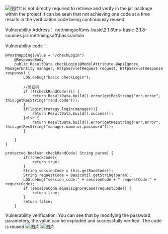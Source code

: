 ![图片](https://github.com/tanalala/CVE/assets/87268585/e4cf6d99-9806-4e4e-8022-ec7e4468bb3e)It is not directly required to retrieve and verify in the jar package within the project
It can be seen that not achieving one code at a time results in the verification code being continuously reused

Vulnerability Address：
net\mingsoft\ms-basic\2.1.8\ms-basic-2.1.8-sources.jar!\net\mingsoft\basic\action


Vulnerability code：
```
@PostMapping(value = "/checkLogin")
    @ResponseBody
    public ResultData checkLogin(@ModelAttribute @ApiIgnore ManagerEntity manager, HttpServletRequest request, HttpServletResponse response) {
        LOG.debug("basic checkLogin");

        //验证码
        if (!(checkRandCode())) {
            return ResultData.build().error(getResString("err.error", this.getResString("rand.code")));
        }
        if(loginStrategy.login(manager)){
            return ResultData.build().success();
        }else {
            return ResultData.build().error(getResString("err.error", this.getResString("manager.name.or.password")));
        }

    }
}

protected boolean checkRandCode( String param) {
		if(!checkCode){
			return true;
		}
		String sessionCode = this.getRandCode();
		String requestCode = BasicUtil.getString(param);
		LOG.debug("session_code:" + sessionCode + " requestCode:" + requestCode);
		if (sessionCode.equalsIgnoreCase(requestCode)) {
			return true;
		}
		return false;
	}
```
Vulnerability verification:
You can see that by modifying the password parameters, the value can be exploded and successfully verified. The code is reused
![图片](https://github.com/tanalala/CVE/assets/87268585/6a5b2322-4d1d-420f-b459-2a2a9cfc6fde)
![图片](https://github.com/tanalala/CVE/assets/87268585/05d6da31-1db3-4d0b-9e5f-7e370fc218c0)


